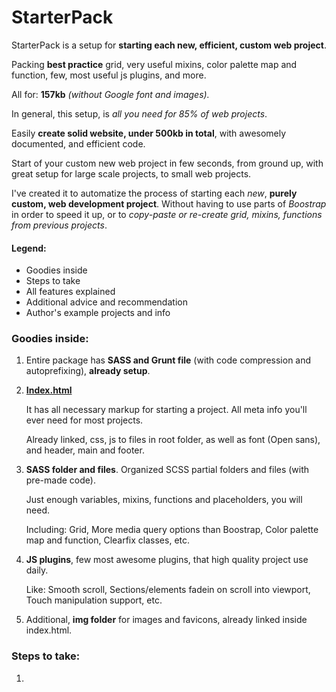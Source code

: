 # StarterPack
StarterPack is a setup for **starting each new, efficient, custom web project**.

Packing **best practice** grid, very useful mixins, color palette map and function, few, most useful js plugins, and more.

All for: **157kb** *(without Google font and images).*

In general, this setup, is *all you need for 85% of web projects*.

Easily **create solid website, under 500kb in total**,  with awesomely documented, and efficient code.

Start of your custom new web project in few seconds, from ground up, with great setup for large scale projects, to small web projects.

I've created it to automatize the process of starting each *new*, **purely custom, web development project**. Without having to use parts of *Boostrap* in order to speed it up, or to *copy-paste or re-create grid, mixins, functions from previous projects*.

#### Legend: 
+ Goodies inside
+ Steps to take
+ All features explained
+ Additional advice and recommendation
+ Author's example projects and info

### Goodies inside:

1. Entire package has **SASS and Grunt file** (with code compression and autoprefixing), **already setup**.

2. **[Index.html](../master/index.html)**

      It has all necessary markup for starting a project. All meta info you'll ever need for most projects.

      Already linked, css, js to files in root folder, as well as font (Open sans), and header, main and footer.

3. **SASS folder and files**. Organized SCSS partial folders and files (with pre-made code).

      Just enough variables, mixins, functions and placeholders, you will need.
  
      Including: Grid, More media query options than Boostrap, Color palette map and function, Clearfix classes, etc.

4. **JS plugins**, few most awesome plugins, that high quality project use daily.

      Like: Smooth scroll, Sections/elements fadein on scroll into viewport, Touch manipulation support, etc.

5. Additional, **img folder** for images and favicons, already linked inside index.html.

### Steps to take:

1. 
